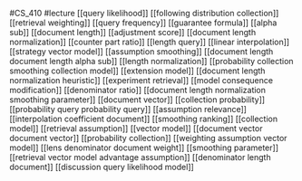 #CS_410
#lecture
[[query likelihood]]
[[following distribution collection]]
[[retrieval weighting]]
[[query frequency]]
[[guarantee formula]]
[[alpha sub]]
[[document length]]
[[adjustment score]]
[[document length normalization]]
[[counter part ratio]]
[[length query]]
[[linear interpolation]]
[[strategy vector model]]
[[assumption smoothing]]
[[document length document length alpha sub]]
[[length normalization]]
[[probability collection smoothing collection model]]
[[extension model]]
[[document length normalization heuristic]]
[[experiment retrieval]]
[[model consequence modification]]
[[denominator ratio]]
[[document length normalization smoothing parameter]]
[[document vector]]
[[collection probability]]
[[probability query probability query]]
[[assumption relevance]]
[[interpolation coefficient document]]
[[smoothing ranking]]
[[collection model]]
[[retrieval assumption]]
[[vector model]]
[[document vector document vector]]
[[probability collection]]
[[weighting assumption vector model]]
[[lens denominator document weight]]
[[smoothing parameter]]
[[retrieval vector model advantage assumption]]
[[denominator length document]]
[[discussion query likelihood model]]

